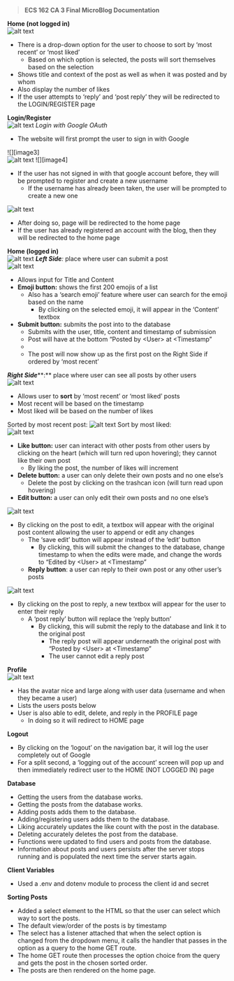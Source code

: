 >**ECS 162 CA 3 Final MicroBlog Documentation**

**Home (not logged in)**  
![alt text](image.png)

- There is a drop-down option for the user to choose to sort by ‘most recent’ or ‘most liked’  
  - Based on which option is selected, the posts will sort themselves based on the selection  
- Shows title and context of the post as well as when it was posted and by whom  
- Also display the number of likes  
- If the user attempts to ‘reply’ and ‘post reply’ they will be redirected to the LOGIN/REGISTER page

**Login/Register**  
![alt text](image-1.png)
*Login with Google OAuth*

- The website will first prompt the user to sign in with Google

![][image3]  
![alt text](image-2.png)
![][image4]

- If the user has not signed in with that google account before, they will be prompted to register and create a new username  
  - If the username has already been taken, the user will be prompted to create a new one

![alt text](image-3.png)

- After doing so, page will be redirected to the home page  
- If the user has already registered an account with the blog, then they will be redirected to the home page

**Home (logged in)**  
![alt text](image-4.png)
***Left Side**:* place where user can submit a post  
![alt text](image-5.png)

- Allows input for Title and Content  
- **Emoji button:** shows the first 200 emojis of a list  
  - Also has a ‘search emoji’ feature where user can search for the emoji based on the name  
    - By clicking on the selected emoji, it will appear in the ‘Content’ textbox  
- **Submit button:** submits the post into to the database  
  - Submits with the user, title, content and timestamp of submission  
  - Post will have at the bottom  “Posted by \<User\> at \<Timestamp”  
  -   
  - The post will now show up as the first post on the Right Side if ordered by ‘most recent’

***Right Side*****:** place where user can see all posts by other users  
![alt text](image-6.png)

- Allows user to **sort** by ‘most recent’ or ‘most liked’ posts  
- Most recent will be based on the timestamp  
- Most liked will be based on the number of likes

Sorted by most recent post:  	![alt text](image-7.png) 
Sort by most liked:  
![alt text](image-8.png)

- **Like button:** user can interact with other posts from other users by clicking on the heart (which will turn red upon hovering); they cannot like their own post  
  - By liking the post, the number of likes will increment  
- **Delete button:** a user can only delete their own posts and no one else’s  
  - Delete the post by clicking on the trashcan icon (will turn read upon hovering)  
- **Edit button:** a user can only edit their own posts and no one else’s

![alt text](image-10.png)
- By clicking on the post to edit, a textbox will appear with the original post content allowing the user to append or edit any changes  
  - The ‘save edit’ button will appear instead of the ‘edit’ button  
    - By clicking, this will submit the changes to the database, change timestamp to when the edits were made, and change the words to “Edited by \<User\> at \<Timestamp”  
  - **Reply button**: a user can reply to their own post or any other user’s posts

![alt text](image-9.png)

- By clicking on the post to reply, a new textbox will appear for the user to enter their reply  
  - A ‘post reply’ button will replace the ‘reply button’  
    - By clicking, this will submit the reply to the database and link it to the original post  
      - The reply post will appear underneath the original post with  “Posted by \<User\> at \<Timestamp”  
      - The user cannot edit a reply post

**Profile**  
![alt text](image-11.png)

- Has the avatar nice and large along with user data (username and when they became a user)  
- Lists the users posts below  
- User is also able to edit, delete, and reply in the PROFILE page  
  - In doing so it will redirect to HOME page

**Logout** 

- By clicking on the ‘logout’ on the navigation bar, it will log the user completely out of Google  
- For a split second, a ‘logging out of the account’ screen will pop up and then immediately redirect user to the HOME (NOT LOGGED IN) page


**Database**

- Getting the users from the database works.  
- Getting the posts from the database works.  
- Adding posts adds them to the database.   
- Adding/registering users adds them to the database.   
- Liking accurately updates the like count with the post in the database.  
- Deleting accurately deletes the post from the database.  
- Functions were updated to find users and posts from the database.   
- Information about posts and users persists after the server stops running and is populated the next time the server starts again.

**Client Variables**

- Used a .env and dotenv module to process the client id and secret

**Sorting Posts**

- Added a select element to the HTML so that the user can select which way to sort the posts.  
- The default view/order of the posts is by timestamp  
- The select has a listener attached that when the select option is changed from the dropdown menu, it calls the handler that passes in the option as a query to the home GET route.  
- The home GET route then processes the option choice from the query and gets the post in the chosen sorted order.  
- The posts are then rendered on the home page.